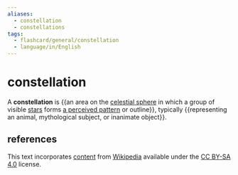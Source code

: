 ```yaml
---
aliases:
  - constellation
  - constellations
tags:
  - flashcard/general/constellation
  - language/in/English
---
```


# constellation

A __constellation__ is {{an area on the [celestial sphere](celestial%20sphere.md) in which a group of visible [stars](star.md) forms [a perceived pattern](asterism%20(astronomy).md) or outline}}, typically {{representing an animal, mythological subject, or inanimate object}}. <!--SR:!2024-07-18,16,290!2024-08-13,30,270-->

## references

This text incorporates [content](https://en.wikipedia.org/wiki/constellation) from [Wikipedia](Wikipedia.md) available under the [CC BY-SA 4.0](https://creativecommons.org/licenses/by-sa/4.0/) license.
